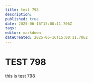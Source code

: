 ```yaml
---
title: test 798
description: 
published: true
date: 2025-06-16T15:00:11.706Z
tags: 
editor: markdown
dateCreated: 2025-06-16T15:00:11.706Z
---
```


# TEST 798
this is test 798
